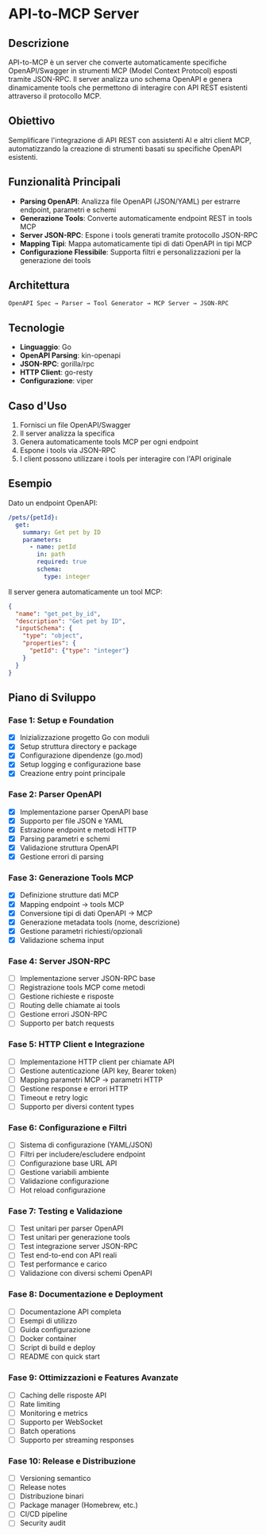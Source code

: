 # API-to-MCP Server

## Descrizione

API-to-MCP è un server che converte automaticamente specifiche OpenAPI/Swagger in strumenti MCP (Model Context Protocol) esposti tramite JSON-RPC. Il server analizza uno schema OpenAPI e genera dinamicamente tools che permettono di interagire con API REST esistenti attraverso il protocollo MCP.

## Obiettivo

Semplificare l'integrazione di API REST con assistenti AI e altri client MCP, automatizzando la creazione di strumenti basati su specifiche OpenAPI esistenti.

## Funzionalità Principali

- **Parsing OpenAPI**: Analizza file OpenAPI (JSON/YAML) per estrarre endpoint, parametri e schemi
- **Generazione Tools**: Converte automaticamente endpoint REST in tools MCP
- **Server JSON-RPC**: Espone i tools generati tramite protocollo JSON-RPC
- **Mapping Tipi**: Mappa automaticamente tipi di dati OpenAPI in tipi MCP
- **Configurazione Flessibile**: Supporta filtri e personalizzazioni per la generazione dei tools

## Architettura

```
OpenAPI Spec → Parser → Tool Generator → MCP Server → JSON-RPC
```

## Tecnologie

- **Linguaggio**: Go
- **OpenAPI Parsing**: kin-openapi
- **JSON-RPC**: gorilla/rpc
- **HTTP Client**: go-resty
- **Configurazione**: viper

## Caso d'Uso

1. Fornisci un file OpenAPI/Swagger
2. Il server analizza la specifica
3. Genera automaticamente tools MCP per ogni endpoint
4. Espone i tools via JSON-RPC
5. I client possono utilizzare i tools per interagire con l'API originale

## Esempio

Dato un endpoint OpenAPI:
```yaml
/pets/{petId}:
  get:
    summary: Get pet by ID
    parameters:
      - name: petId
        in: path
        required: true
        schema:
          type: integer
```

Il server genera automaticamente un tool MCP:
```json
{
  "name": "get_pet_by_id",
  "description": "Get pet by ID",
  "inputSchema": {
    "type": "object",
    "properties": {
      "petId": {"type": "integer"}
    }
  }
}
```

## Piano di Sviluppo

### Fase 1: Setup e Foundation
- [x] Inizializzazione progetto Go con moduli
- [x] Setup struttura directory e package
- [x] Configurazione dipendenze (go.mod)
- [x] Setup logging e configurazione base
- [x] Creazione entry point principale

### Fase 2: Parser OpenAPI
- [x] Implementazione parser OpenAPI base
- [x] Supporto per file JSON e YAML
- [x] Estrazione endpoint e metodi HTTP
- [x] Parsing parametri e schemi
- [x] Validazione struttura OpenAPI
- [x] Gestione errori di parsing

### Fase 3: Generazione Tools MCP
- [x] Definizione strutture dati MCP
- [x] Mapping endpoint → tools MCP
- [x] Conversione tipi di dati OpenAPI → MCP
- [x] Generazione metadata tools (nome, descrizione)
- [x] Gestione parametri richiesti/opzionali
- [x] Validazione schema input

### Fase 4: Server JSON-RPC
- [ ] Implementazione server JSON-RPC base
- [ ] Registrazione tools MCP come metodi
- [ ] Gestione richieste e risposte
- [ ] Routing delle chiamate ai tools
- [ ] Gestione errori JSON-RPC
- [ ] Supporto per batch requests

### Fase 5: HTTP Client e Integrazione
- [ ] Implementazione HTTP client per chiamate API
- [ ] Gestione autenticazione (API key, Bearer token)
- [ ] Mapping parametri MCP → parametri HTTP
- [ ] Gestione response e errori HTTP
- [ ] Timeout e retry logic
- [ ] Supporto per diversi content types

### Fase 6: Configurazione e Filtri
- [ ] Sistema di configurazione (YAML/JSON)
- [ ] Filtri per includere/escludere endpoint
- [ ] Configurazione base URL API
- [ ] Gestione variabili ambiente
- [ ] Validazione configurazione
- [ ] Hot reload configurazione

### Fase 7: Testing e Validazione
- [ ] Test unitari per parser OpenAPI
- [ ] Test unitari per generazione tools
- [ ] Test integrazione server JSON-RPC
- [ ] Test end-to-end con API reali
- [ ] Test performance e carico
- [ ] Validazione con diversi schemi OpenAPI

### Fase 8: Documentazione e Deployment
- [ ] Documentazione API completa
- [ ] Esempi di utilizzo
- [ ] Guida configurazione
- [ ] Docker container
- [ ] Script di build e deploy
- [ ] README con quick start

### Fase 9: Ottimizzazioni e Features Avanzate
- [ ] Caching delle risposte API
- [ ] Rate limiting
- [ ] Monitoring e metrics
- [ ] Supporto per WebSocket
- [ ] Batch operations
- [ ] Supporto per streaming responses

### Fase 10: Release e Distribuzione
- [ ] Versioning semantico
- [ ] Release notes
- [ ] Distribuzione binari
- [ ] Package manager (Homebrew, etc.)
- [ ] CI/CD pipeline
- [ ] Security audit
